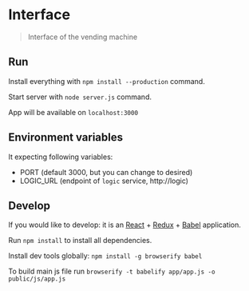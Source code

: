 # Interface

> Interface of the vending machine

## Run

Install everything with `npm install --production` command.

Start server with `node server.js` command.

App will be available on `localhost:3000`

## Environment variables

It expecting following variables:
 - PORT (default 3000, but you can change to desired)
 - LOGIC_URL (endpoint of `logic` service, http://logic)

## Develop

If you would like to develop: it is an [React](https://github.com/facebook/react) + [Redux](https://github.com/rackt/redux) + [Babel](https://github.com/babel/babel) application.

Run `npm install` to install all dependencies.

Install dev tools globally: `npm install -g browserify babel`

To build main js file run `browserify -t babelify app/app.js -o public/js/app.js`
